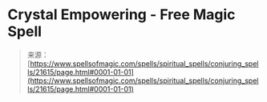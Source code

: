 <!--yml
category: 未分类
date: 2024-06-12 19:05:17
-->

# Crystal Empowering - Free Magic Spell

> 来源：[https://www.spellsofmagic.com/spells/spiritual_spells/conjuring_spells/21615/page.html#0001-01-01](https://www.spellsofmagic.com/spells/spiritual_spells/conjuring_spells/21615/page.html#0001-01-01)